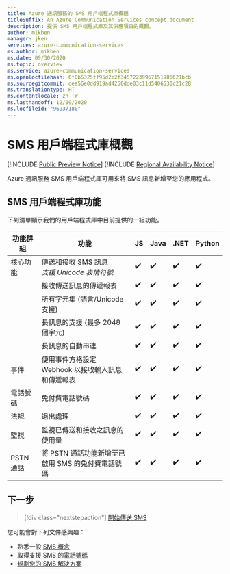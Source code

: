 ```yaml
---
title: Azure 通訊服務的 SMS 用戶端程式庫概觀
titleSuffix: An Azure Communication Services concept document
description: 提供 SMS 用戶端程式庫及其供應項目的概觀。
author: mikben
manager: jken
services: azure-communication-services
ms.author: mikben
ms.date: 09/30/2020
ms.topic: overview
ms.service: azure-communication-services
ms.openlocfilehash: 6f0b5325ff95d2c2f34572239967151986621bcb
ms.sourcegitcommit: dea56e0dd919ad4250dde03c11d5406530c21c28
ms.translationtype: HT
ms.contentlocale: zh-TW
ms.lasthandoff: 12/09/2020
ms.locfileid: "96937180"
---
```

# <a name="sms-client-library-overview"></a>SMS 用戶端程式庫概觀

[!INCLUDE [Public Preview Notice](../../includes/public-preview-include.md)]
[!INCLUDE [Regional Availability Notice](../../includes/regional-availability-include.md)]

Azure 通訊服務 SMS 用戶端程式庫可用來將 SMS 訊息新增至您的應用程式。

## <a name="sms-client-library-capabilities"></a>SMS 用戶端程式庫功能

下列清單顯示我們的用戶端程式庫中目前提供的一組功能。

| 功能群組 | 功能                                                                            | JS  | Java | .NET | Python |
| ----------------- | ------------------------------------------------------------------------------------- | --- | ---- | ---- | ------ |
| 核心功能 | 傳送和接收 SMS 訊息 </br> *支援 Unicode 表情符號*                        | ✔️   | ✔️    | ✔️    | ✔️      |
|                   | 接收傳送訊息的傳遞報表                                            | ✔️   | ✔️    | ✔️    | ✔️      |
|                   | 所有字元集 (語言/Unicode 支援)                                         | ✔️   | ✔️    | ✔️    | ✔️      |
|                   | 長訊息的支援 (最多 2048 個字元)                                           | ✔️   | ✔️    | ✔️    | ✔️      |
|                   | 長訊息的自動串連                                                   | ✔️   | ✔️    | ✔️    | ✔️      |
| 事件            | 使用事件方格設定 Webhook 以接收輸入訊息和傳遞報表 | ✔️   | ✔️    | ✔️    | ✔️      |
| 電話號碼      | 免付費電話號碼                                                                     | ✔️   | ✔️    | ✔️    | ✔️      |
| 法規        | 退出處理                                                                      | ✔️   | ✔️    | ✔️    | ✔️      |
| 監視        | 監視已傳送和接收之訊息的使用量                                          | ✔️   | ✔️    | ✔️    | ✔️      |
| PSTN 通話      | 將 PSTN 通話功能新增至已啟用 SMS 的免付費電話號碼                    | ✔️   | ✔️    | ✔️    | ✔️      |

## <a name="next-steps"></a>下一步

> [!div class="nextstepaction"]
> [開始傳送 SMS](../../quickstarts/telephony-sms/send.md)

您可能會對下列文件感興趣：

- 熟悉一般 [SMS 概念](../telephony-sms/concepts.md)
- 取得支援 SMS 的[電話號碼](../../quickstarts/telephony-sms/get-phone-number.md)
- [規劃您的 SMS 解決方案](../telephony-sms/plan-solution.md)
